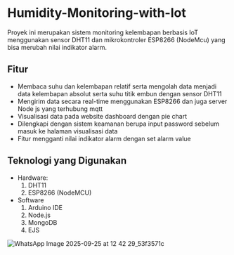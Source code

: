 # Humidity-Monitoring-with-Iot
Proyek ini merupakan sistem monitoring kelembapan berbasis IoT menggunakan sensor DHT11 dan mikrokontroler ESP8266 (NodeMcu) yang bisa merubah nilai indikator alarm.

## Fitur
- Membaca suhu dan kelembapan relatif serta mengolah data menjadi data kelembapan absolut serta suhu titik embun dengan sensor DHT11
- Mengirim data secara real-time menggunakan ESP8266 dan juga server Node js yang terhubung mqtt 
- Visualisasi data pada website dashboard dengan pie chart
- Dilengkapi dengan sistem keamanan berupa input password sebelum masuk ke halaman visualisasi data
- Fitur mengganti nilai indikator alarm dengan set alarm value

## Teknologi yang Digunakan
- Hardware:
   1. DHT11
   2. ESP8266 (NodeMCU)
- Software
  1. Arduino IDE
  2. Node.js
  3. MongoDB
  4. EJS

![WhatsApp Image 2025-09-25 at 12 42 29_53f3571c](https://github.com/user-attachments/assets/fe926808-ea3b-405f-ac67-af213d1c1dbc)


